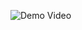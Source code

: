 ![Demo Video](https://raw.githubusercontent.com/seekernothing/cotton-weave/main/Demo-ezgif.com-video-to-gif-converter.gif)
